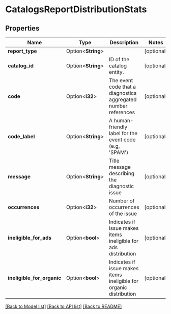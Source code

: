 # CatalogsReportDistributionStats

## Properties

Name | Type | Description | Notes
------------ | ------------- | ------------- | -------------
**report_type** | Option<**String**> |  | [optional]
**catalog_id** | Option<**String**> | ID of the catalog entity. | [optional]
**code** | Option<**i32**> | The event code that a diagnostics aggregated number references | [optional]
**code_label** | Option<**String**> | A human-friendly label for the event code (e.g, 'SPAM') | [optional]
**message** | Option<**String**> | Title message describing the diagnostic issue | [optional]
**occurrences** | Option<**i32**> | Number of occurrences of the issue | [optional]
**ineligible_for_ads** | Option<**bool**> | Indicates if issue makes items ineligible for ads distribution | [optional]
**ineligible_for_organic** | Option<**bool**> | Indicates if issue makes items ineligible for organic distribution | [optional]

[[Back to Model list]](../README.md#documentation-for-models) [[Back to API list]](../README.md#documentation-for-api-endpoints) [[Back to README]](../README.md)



